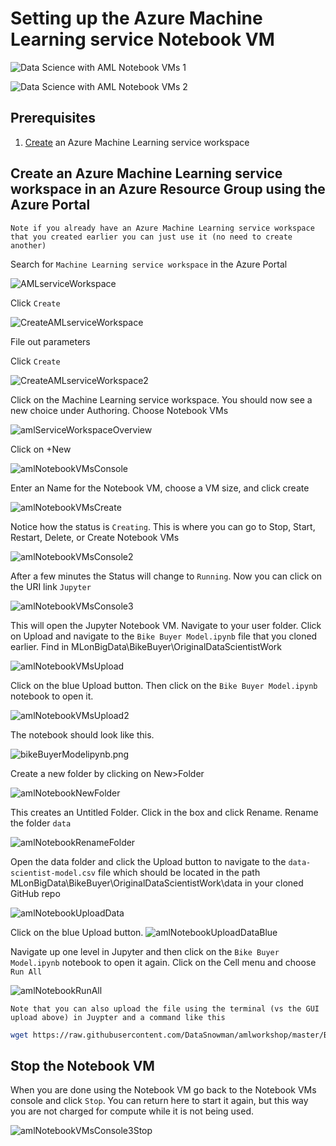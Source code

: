 # Setting up the Azure Machine Learning service Notebook VM

![Data Science with AML Notebook VMs 1](https://raw.githubusercontent.com/DataSnowman/amlworkshop/master/images/amlNotebookVMs1.png)

![Data Science with AML Notebook VMs 2](https://raw.githubusercontent.com/DataSnowman/amlworkshop/master/images/amlNotebookVMs2.png)

## Prerequisites

1) [Create](https://docs.microsoft.com/en-us/azure/machine-learning/service/setup-create-workspace) an Azure Machine Learning service workspace 

## Create an Azure Machine Learning service workspace in an Azure Resource Group using the Azure Portal

`Note if you already have an Azure Machine Learning service workspace that you created earlier you can just use it (no need to create another)`

Search for `Machine Learning service workspace` in the Azure Portal

![AMLserviceWorkspace](https://raw.githubusercontent.com/DataSnowman/amlworkshop/master/images/amlServiceWorkspace.png)

Click `Create`

![CreateAMLserviceWorkspace](https://raw.githubusercontent.com/DataSnowman/amlworkshop/master/images/createAMLserviceWorkspace.png)

File out parameters

Click `Create`

![CreateAMLserviceWorkspace2](https://raw.githubusercontent.com/DataSnowman/amlworkshop/master/images/createAMLserviceWorkspace2.png)

Click on the Machine Learning service workspace.  You should now see a new choice under Authoring.  Choose Notebook VMs

![amlServiceWorkspaceOverview](https://raw.githubusercontent.com/DataSnowman/amlworkshop/master/images/amlServiceWorkspaceOverview.png)

Click on +New

![amlNotebookVMsConsole](https://raw.githubusercontent.com/DataSnowman/amlworkshop/master/images/amlNotebookVMsConsole.png)

Enter an Name for the Notebook VM, choose a VM size, and click create

![amlNotebookVMsCreate](https://raw.githubusercontent.com/DataSnowman/amlworkshop/master/images/amlNotebookVMsCreate.png)

Notice how the status is `Creating`.  This is where you can go to Stop, Start, Restart, Delete, or Create Notebook VMs

![amlNotebookVMsConsole2](https://raw.githubusercontent.com/DataSnowman/amlworkshop/master/images/amlNotebookVMsConsole2.png)

After a few minutes the Status will change to `Running`.  Now you can click on the URI link `Jupyter`

![amlNotebookVMsConsole3](https://raw.githubusercontent.com/DataSnowman/amlworkshop/master/images/amlNotebookVMsConsole3.png)

This will open the Jupyter Notebook VM.  Navigate to your user folder. Click on Upload and navigate to the `Bike Buyer Model.ipynb` file that you cloned earlier.  Find in MLonBigData\BikeBuyer\OriginalDataScientistWork 

![amlNotebookVMsUpload](https://raw.githubusercontent.com/DataSnowman/amlworkshop/master/images/amlNotebookVMsUpload.png)

Click on the blue Upload button.  Then click on the `Bike Buyer Model.ipynb` notebook to open it.  

![amlNotebookVMsUpload2](https://raw.githubusercontent.com/DataSnowman/amlworkshop/master/images/amlNotebookVMsUpload2.png)

The notebook should look like this.

![bikeBuyerModelipynb.png](https://raw.githubusercontent.com/DataSnowman/amlworkshop/master/images/bikeBuyerModelipynb.png)

Create a new folder by clicking on New>Folder

![amlNotebookNewFolder](https://raw.githubusercontent.com/DataSnowman/amlworkshop/master/images/amlNotebookNewFolder.png)

This creates an Untitled Folder.  Click in the box and click Rename.  Rename the folder `data`

![amlNotebookRenameFolder](https://raw.githubusercontent.com/DataSnowman/amlworkshop/master/images/amlNotebookRenameFolder.png)

Open the data folder and click the Upload button to navigate to the `data-scientist-model.csv` file which should be located in the path MLonBigData\BikeBuyer\OriginalDataScientistWork\data in your cloned GitHub repo

![amlNotebookUploadData](https://raw.githubusercontent.com/DataSnowman/amlworkshop/master/images/amlNotebookUploadData.png)

Click on the blue Upload button. 
![amlNotebookUploadDataBlue](https://raw.githubusercontent.com/DataSnowman/amlworkshop/master/images/amlNotebookUploadDataBlue.png)

Navigate up one level in Jupyter and then click on the `Bike Buyer Model.ipynb` notebook to open it again.  Click on the Cell menu and choose `Run All` 

![amlNotebookRunAll](https://raw.githubusercontent.com/DataSnowman/amlworkshop/master/images/amlNotebookRunAll.png)

`Note that you can also upload the file using the terminal (vs the GUI upload above) in Juypter and a command like this`

```sh
wget https://raw.githubusercontent.com/DataSnowman/amlworkshop/master/BikeBuyer/OriginalDataScientistWork/data/data-scientist-model.csv  -o /data/data-scientist-model.csv 
```

## Stop the Notebook VM

When you are done using the Notebook VM go back to the Notebook VMs console and click `Stop`.  You can return here to start it again, but this way you are not charged for compute while it is not being used.

![amlNotebookVMsConsole3Stop](https://raw.githubusercontent.com/DataSnowman/amlworkshop/master/images/amlNotebookVMsConsole3.png)